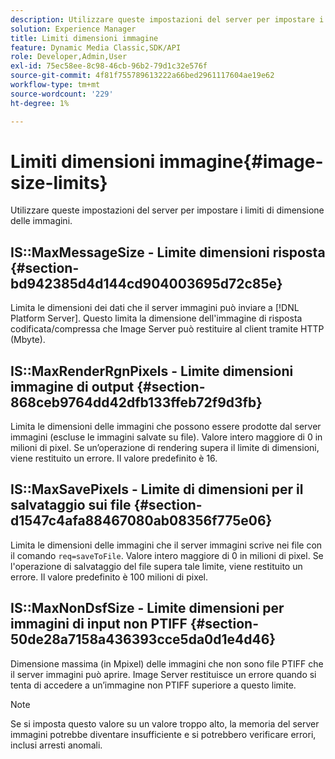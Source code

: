 ```yaml
---
description: Utilizzare queste impostazioni del server per impostare i limiti di dimensione delle immagini.
solution: Experience Manager
title: Limiti dimensioni immagine
feature: Dynamic Media Classic,SDK/API
role: Developer,Admin,User
exl-id: 75ec58ee-8c98-46cb-96b2-79d1c32e576f
source-git-commit: 4f81f755789613222a66bed2961117604ae19e62
workflow-type: tm+mt
source-wordcount: '229'
ht-degree: 1%

---
```


# Limiti dimensioni immagine{#image-size-limits}

Utilizzare queste impostazioni del server per impostare i limiti di dimensione delle immagini.

## IS::MaxMessageSize - Limite dimensioni risposta {#section-bd942385d4d144cd904003695d72c85e}

Limita le dimensioni dei dati che il server immagini può inviare a [!DNL Platform Server]. Questo limita la dimensione dell&#39;immagine di risposta codificata/compressa che Image Server può restituire al client tramite HTTP (Mbyte).

## IS::MaxRenderRgnPixels - Limite dimensioni immagine di output {#section-868ceb9764dd42dfb133ffeb72f9d3fb}

Limita le dimensioni delle immagini che possono essere prodotte dal server immagini (escluse le immagini salvate su file). Valore intero maggiore di 0 in milioni di pixel. Se un’operazione di rendering supera il limite di dimensioni, viene restituito un errore. Il valore predefinito è 16.

## IS::MaxSavePixels - Limite di dimensioni per il salvataggio sui file {#section-d1547c4afa88467080ab08356f775e06}

Limita le dimensioni delle immagini che il server immagini scrive nei file con il comando `req=saveToFile`. Valore intero maggiore di 0 in milioni di pixel. Se l&#39;operazione di salvataggio del file supera tale limite, viene restituito un errore. Il valore predefinito è 100 milioni di pixel.

## IS::MaxNonDsfSize - Limite dimensioni per immagini di input non PTIFF {#section-50de28a7158a436393cce5da0d1e4d46}

Dimensione massima (in Mpixel) delle immagini che non sono file PTIFF che il server immagini può aprire. Image Server restituisce un errore quando si tenta di accedere a un’immagine non PTIFF superiore a questo limite.

>[!NOTE]
>
>Se si imposta questo valore su un valore troppo alto, la memoria del server immagini potrebbe diventare insufficiente e si potrebbero verificare errori, inclusi arresti anomali.
